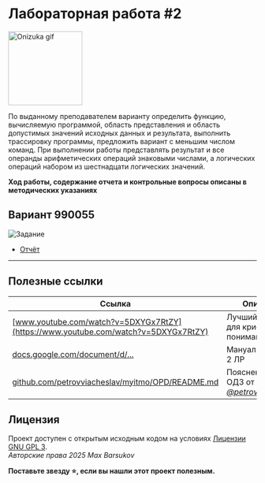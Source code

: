 # Лабораторная работа #2

<img alt="Onizuka gif" src="https://github.com/maxbarsukov/itmo/blob/master/.docs/onizuka1.gif" height="150">

По выданному преподавателем варианту определить функцию, вычисляемую программой, область представления и область допустимых значений исходных данных и результата, выполнить трассировку программы, предложить вариант с меньшим числом команд. При выполнении работы представлять результат и все операнды арифметических операций знаковыми числами, а логических операций набором из шестнадцати логических значений.

**Ход работы, содержание отчета и контрольные вопросы описаны в методических указаниях**

## Вариант 990055

![Задание](./docs/task.png)

- [Отчёт](./docs/report.pdf)

---

## Полезные ссылки

| Ссылка | Описание |
| --- | --- |
| [www.youtube.com/watch?v=5DXYGx7RtZY](https://www.youtube.com/watch?v=5DXYGx7RtZY) | Лучший видос для кристального понимания |
| [docs.google.com/document/d/...](https://docs.google.com/document/d/1uIEith7IyBjr1Ml_8ONNz5hXl6lLQfBaHNtGxB_ksww/edit) | Мануал по сдаче 2 ЛР |
| [github.com/petrovviacheslav/myitmo/OPD/README.md](https://github.com/petrovviacheslav/myitmo/blob/main/BCS_or_OPD/README.md#%D0%BF%D0%BE%D1%8F%D1%81%D0%BD%D0%B5%D0%BD%D0%B8%D0%B5-%D0%BF%D1%80%D0%BE-%D0%BE%D0%B4%D0%B7) | Пояснение про ОДЗ от [*@petrovviacheslav*](https://github.com/petrovviacheslav) |

## Лицензия <a name="license"></a>

Проект доступен с открытым исходным кодом на условиях [Лицензии GNU GPL 3](https://opensource.org/license/gpl-3-0/). \
*Авторские права 2025 Max Barsukov*

**Поставьте звезду :star:, если вы нашли этот проект полезным.**

